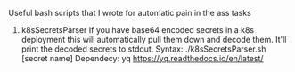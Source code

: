 Useful bash scripts that I wrote for automatic pain in the ass tasks

1. k8sSecretsParser
If you have base64 encoded secrets in a k8s deployment this will automatically pull them down and decode them.
It'll print the decoded secrets to stdout. Syntax: ./k8sSecretsParser.sh [secret name]
Dependecy: yq
   https://yq.readthedocs.io/en/latest/
